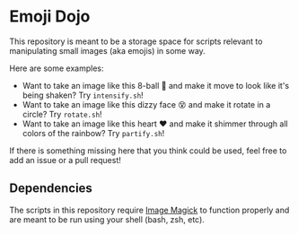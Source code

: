 # Emoji Dojo

This repository is meant to be a storage space for scripts relevant to manipulating small images (aka emojis) in some way.

Here are some examples:

- Want to take an image like this 8-ball 🎱 and make it move to look like it's being shaken?  Try `intensify.sh`!
- Want to take an image like this dizzy face 😵 and make it rotate in a circle?  Try `rotate.sh`!
- Want to take an image like this heart ❤️ and make it shimmer through all colors of the rainbow?  Try `partify.sh`!

If there is something missing here that you think could be used, feel free to add an issue or a pull request!

## Dependencies

The scripts in this repository require [Image Magick](https://imagemagick.org/) to function properly and are meant to be run using your shell (bash, zsh, etc).
